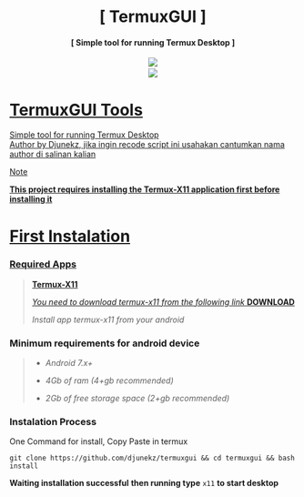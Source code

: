 <h1 align="center">[ TermuxGUI ]</h1>
<h4 align="center">[ Simple tool for running Termux Desktop ]</h4>
<p align="center">
<a href="https://github.com/djunekz"><img src="https://img.shields.io/static/v1?style=for-the-badge&logo=github&label=AUTHOR&message=DJUNEKZ&color=blue")</a>
<a href="https://github.com/djunekz/bashxt/tree/1.0><img src="https://img.shields.io/static/v1?style=for-the-badge&logo=Clockify&logoColor=white&label=Version&message=1.0&color=green")</a><br>
<img src="https://img.shields.io/static/v1?label=Android&logo=android&logoColor=green&color=green&message=Support&style=flat">
		
# TermuxGUI Tools

Simple tool for running Termux Desktop<br>
Author by Djunekz, jika ingin recode script ini usahakan cantumkan nama author di salinan kalian
 
> [!NOTE]
> **This project requires installing the Termux-X11 application first before installing it**

# First Instalation

### **Required Apps**
> **Termux-X11**
>
> *You need to download termux-x11 from the following link*
> **<a href="https://github.com/termux/termux-x11/releases/download/nightly/app-universal-debug.apk">DOWNLOAD</a>**
>
> *Install app termux-x11 from your android*

### **Minimum requirements for android device**
> - *Android 7.x+*
>
> - *4Gb of ram (4+gb recommended)*
>
> - *2Gb of free storage space (2+gb recommended)*

### **Instalation Process** 
One Command for install,
Copy Paste in termux
```
git clone https://github.com/djunekz/termuxgui && cd termuxgui && bash install
```
**Waiting installation successful**
**then running type** `x11` **to start desktop**
